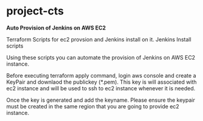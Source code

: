 # project-cts 

**Auto Provision of Jenkins on AWS EC2**

Terraform Scripts for ec2 provsion and Jenkins install on it.
Jenkins Install scripts

Using these scripts you can automate the provision of Jenkins on AWS EC2 instance.

Before executing terraform apply command, login aws console and create a KeyPair and downlaod the publickey (*.pem). This key is will associated with ec2 instance and will be used to ssh to ec2 instance whenever it is needed.

Once the key is generated and add the keyname. Please ensure the keypair must be created in the same region that you are going to provide ec2 instance.


